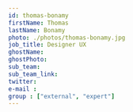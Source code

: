 ```yaml
---
id: thomas-bonamy
firstName: Thomas
lastName: Bonamy
photo: ./photos/thomas-bonamy.jpg
job_title: Designer UX
ghostName:
ghostPhoto:
sub_team:
sub_team_link:
twitter:
e-mail :
group : ["external", "expert"]
---
```

